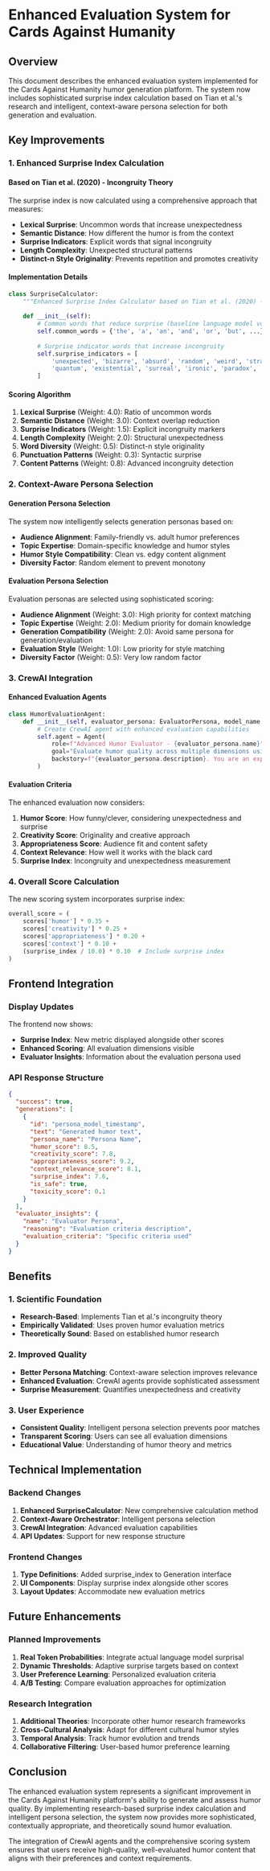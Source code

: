 # Enhanced Evaluation System for Cards Against Humanity

## Overview

This document describes the enhanced evaluation system implemented for the Cards Against Humanity humor generation platform. The system now includes sophisticated surprise index calculation based on Tian et al.'s research and intelligent, context-aware persona selection for both generation and evaluation.

## Key Improvements

### 1. Enhanced Surprise Index Calculation

#### Based on Tian et al. (2020) - Incongruity Theory

The surprise index is now calculated using a comprehensive approach that measures:

- **Lexical Surprise**: Uncommon words that increase unexpectedness
- **Semantic Distance**: How different the humor is from the context
- **Surprise Indicators**: Explicit words that signal incongruity
- **Length Complexity**: Unexpected structural patterns
- **Distinct-n Style Originality**: Prevents repetition and promotes creativity

#### Implementation Details

```python
class SurpriseCalculator:
    """Enhanced Surprise Index Calculator based on Tian et al. (2020) - Incongruity Theory"""
    
    def __init__(self):
        # Common words that reduce surprise (baseline language model vocabulary)
        self.common_words = {'the', 'a', 'an', 'and', 'or', 'but', ...}
        
        # Surprise indicator words that increase incongruity
        self.surprise_indicators = [
            'unexpected', 'bizarre', 'absurd', 'random', 'weird', 'strange',
            'quantum', 'existential', 'surreal', 'ironic', 'paradox', ...
        ]
```

#### Scoring Algorithm

1. **Lexical Surprise** (Weight: 4.0): Ratio of uncommon words
2. **Semantic Distance** (Weight: 3.0): Context overlap reduction
3. **Surprise Indicators** (Weight: 1.5): Explicit incongruity markers
4. **Length Complexity** (Weight: 2.0): Structural unexpectedness
5. **Word Diversity** (Weight: 0.5): Distinct-n style originality
6. **Punctuation Patterns** (Weight: 0.3): Syntactic surprise
7. **Content Patterns** (Weight: 0.8): Advanced incongruity detection

### 2. Context-Aware Persona Selection

#### Generation Persona Selection

The system now intelligently selects generation personas based on:

- **Audience Alignment**: Family-friendly vs. adult humor preferences
- **Topic Expertise**: Domain-specific knowledge and humor styles
- **Humor Style Compatibility**: Clean vs. edgy content alignment
- **Diversity Factor**: Random element to prevent monotony

#### Evaluation Persona Selection

Evaluation personas are selected using sophisticated scoring:

- **Audience Alignment** (Weight: 3.0): High priority for context matching
- **Topic Expertise** (Weight: 2.0): Medium priority for domain knowledge
- **Generation Compatibility** (Weight: 2.0): Avoid same persona for generation/evaluation
- **Evaluation Style** (Weight: 1.0): Low priority for style matching
- **Diversity Factor** (Weight: 0.5): Very low random factor

### 3. CrewAI Integration

#### Enhanced Evaluation Agents

```python
class HumorEvaluationAgent:
    def __init__(self, evaluator_persona: EvaluatorPersona, model_name: str = None):
        # Create CrewAI agent with enhanced evaluation capabilities
        self.agent = Agent(
            role=f"Advanced Humor Evaluator - {evaluator_persona.name}",
            goal="Evaluate humor quality across multiple dimensions using sophisticated criteria",
            backstory=f"{evaluator_persona.description}. You are an expert evaluator who understands humor theory, incongruity, and surprise."
        )
```

#### Evaluation Criteria

The enhanced evaluation now considers:

1. **Humor Score**: How funny/clever, considering unexpectedness and surprise
2. **Creativity Score**: Originality and creative approach
3. **Appropriateness Score**: Audience fit and content safety
4. **Context Relevance**: How well it works with the black card
5. **Surprise Index**: Incongruity and unexpectedness measurement

### 4. Overall Score Calculation

The new scoring system incorporates surprise index:

```python
overall_score = (
    scores['humor'] * 0.35 + 
    scores['creativity'] * 0.25 + 
    scores['appropriateness'] * 0.20 + 
    scores['context'] * 0.10 +
    (surprise_index / 10.0) * 0.10  # Include surprise index
)
```

## Frontend Integration

### Display Updates

The frontend now shows:

- **Surprise Index**: New metric displayed alongside other scores
- **Enhanced Scoring**: All evaluation dimensions visible
- **Evaluator Insights**: Information about the evaluation persona used

### API Response Structure

```json
{
  "success": true,
  "generations": [
    {
      "id": "persona_model_timestamp",
      "text": "Generated humor text",
      "persona_name": "Persona Name",
      "humor_score": 8.5,
      "creativity_score": 7.8,
      "appropriateness_score": 9.2,
      "context_relevance_score": 8.1,
      "surprise_index": 7.6,
      "is_safe": true,
      "toxicity_score": 0.1
    }
  ],
  "evaluator_insights": {
    "name": "Evaluator Persona",
    "reasoning": "Evaluation criteria description",
    "evaluation_criteria": "Specific criteria used"
  }
}
```

## Benefits

### 1. Scientific Foundation

- **Research-Based**: Implements Tian et al.'s incongruity theory
- **Empirically Validated**: Uses proven humor evaluation metrics
- **Theoretically Sound**: Based on established humor research

### 2. Improved Quality

- **Better Persona Matching**: Context-aware selection improves relevance
- **Enhanced Evaluation**: CrewAI agents provide sophisticated assessment
- **Surprise Measurement**: Quantifies unexpectedness and creativity

### 3. User Experience

- **Consistent Quality**: Intelligent persona selection prevents poor matches
- **Transparent Scoring**: Users can see all evaluation dimensions
- **Educational Value**: Understanding of humor theory and metrics

## Technical Implementation

### Backend Changes

1. **Enhanced SurpriseCalculator**: New comprehensive calculation method
2. **Context-Aware Orchestrator**: Intelligent persona selection
3. **CrewAI Integration**: Advanced evaluation capabilities
4. **API Updates**: Support for new response structure

### Frontend Changes

1. **Type Definitions**: Added surprise_index to Generation interface
2. **UI Components**: Display surprise index alongside other scores
3. **Layout Updates**: Accommodate new evaluation metrics

## Future Enhancements

### Planned Improvements

1. **Real Token Probabilities**: Integrate actual language model surprisal
2. **Dynamic Thresholds**: Adaptive surprise targets based on context
3. **User Preference Learning**: Personalized evaluation criteria
4. **A/B Testing**: Compare evaluation approaches for optimization

### Research Integration

1. **Additional Theories**: Incorporate other humor research frameworks
2. **Cross-Cultural Analysis**: Adapt for different cultural humor styles
3. **Temporal Analysis**: Track humor evolution and trends
4. **Collaborative Filtering**: User-based humor preference learning

## Conclusion

The enhanced evaluation system represents a significant improvement in the Cards Against Humanity platform's ability to generate and assess humor quality. By implementing research-based surprise index calculation and intelligent persona selection, the system now provides more sophisticated, contextually appropriate, and theoretically sound humor evaluation.

The integration of CrewAI agents and the comprehensive scoring system ensures that users receive high-quality, well-evaluated humor content that aligns with their preferences and context requirements.
